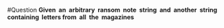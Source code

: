 #Question
**Given  an  arbitrary  ransom  note  string  and  another  string  containing  letters from  all  the  magazines**